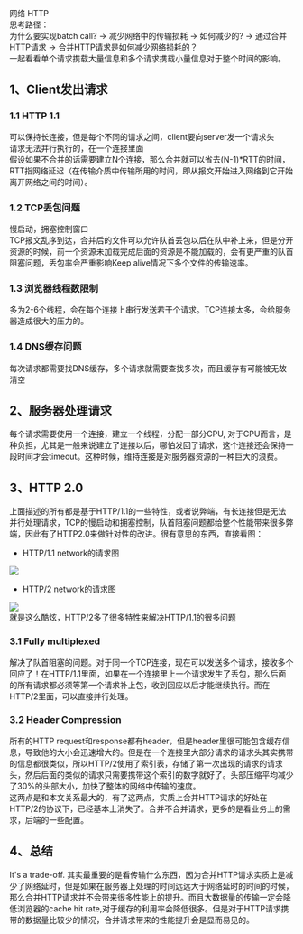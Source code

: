 网络 HTTP<br />思考路径：<br />为什么要实现batch call? -> 减少网络中的传输损耗 -> 如何减少的? -> 通过合并HTTP请求 -> 合并HTTP请求是如何减少网络损耗的？<br />一起看看单个请求携载大量信息和多个请求携载小量信息对于整个时间的影响。
<a name="JEfyb"></a>
## 1、Client发出请求
<a name="Jzr01"></a>
### 1.1 HTTP 1.1
可以保持长连接，但是每个不同的请求之间，client要向server发一个请求头<br />请求无法并行执行的，在一个连接里面<br />假设如果不合并的话需要建立N个连接，那么合并就可以省去(N-1)*RTT的时间，RTT指网络延迟（在传输介质中传输所用的时间，即从报文开始进入网络到它开始离开网络之间的时间）。
<a name="Ti57H"></a>
### 1.2 TCP丢包问题
慢启动，拥塞控制窗口<br />TCP报文乱序到达，合并后的文件可以允许队首丢包以后在队中补上来，但是分开资源的时候，前一个资源未加载完成后面的资源是不能加载的，会有更严重的队首阻塞问题，丢包率会严重影响Keep alive情况下多个文件的传输速率。
<a name="XL7u8"></a>
### 1.3 浏览器线程数限制
多为2-6个线程，会在每个连接上串行发送若干个请求。TCP连接太多，会给服务器造成很大的压力的。
<a name="Gm3Ko"></a>
### 1.4 DNS缓存问题
每次请求都需要找DNS缓存，多个请求就需要查找多次，而且缓存有可能被无故清空
<a name="Tt0gx"></a>
## 2、服务器处理请求
每个请求需要使用一个连接，建立一个线程，分配一部分CPU, 对于CPU而言，是种负担，尤其是一般来说建立了连接以后，哪怕发回了请求，这个连接还会保持一段时间才会timeout。这种时候，维持连接是对服务器资源的一种巨大的浪费。
<a name="F1NoW"></a>
## 3、HTTP 2.0
上面描述的所有都是基于HTTP/1.1的一些特性，或者说弊端，有长连接但是无法并行处理请求，TCP的慢启动和拥塞控制，队首阻塞问题都给整个性能带来很多弊端，因此有了HTTP2.0来做针对性的改进。很有意思的东西，直接看图：

- HTTP/1.1 network的请求图

![](https://cdn.nlark.com/yuque/0/2021/webp/396745/1635916886057-b78aa232-0dca-4a4b-90f6-cfe678cd7307.webp#clientId=u7a3ab566-342a-4&from=paste&id=uc2733126&originHeight=347&originWidth=640&originalType=url&ratio=1&status=done&style=none&taskId=uad908e13-a155-49f3-9614-047550e72f7)

- HTTP/2 network的请求图

![](https://cdn.nlark.com/yuque/0/2021/webp/396745/1635916886059-7fb1bee4-688f-4201-aa2e-ef234d543bd2.webp#clientId=u7a3ab566-342a-4&from=paste&id=u73647e72&originHeight=347&originWidth=640&originalType=url&ratio=1&status=done&style=none&taskId=u47007f33-338e-4501-9871-a023cb93333)<br />就是这么酷炫，HTTP/2多了很多特性来解决HTTP/1.1的很多问题
<a name="A0jiT"></a>
### 3.1 Fully multiplexed
解决了队首阻塞的问题。对于同一个TCP连接，现在可以发送多个请求，接收多个回应了！在HTTP/1.1里面，如果在一个连接里上一个请求发生了丢包，那么后面的所有请求都必须等第一个请求补上包，收到回应以后才能继续执行。而在HTTP/2里面，可以直接并行处理。
<a name="XfPd8"></a>
### 3.2 Header Compression
所有的HTTP request和response都有header，但是header里很可能包含缓存信息，导致他的大小会迅速增大的。但是在一个连接里大部分请求的请求头其实携带的信息都很类似，所以HTTP/2使用了索引表，存储了第一次出现的请求的请求头，然后后面的类似的请求只需要携带这个索引的数字就好了。头部压缩平均减少了30%的头部大小，加快了整体的网络中传输的速度。<br />这两点是和本文关系最大的，有了这两点，实质上合并HTTP请求的好处在HTTP/2的协议下，已经基本上消失了。合并不合并请求，更多的是看业务上的需求，后端的一些配置。
<a name="oxfAi"></a>
## 4、总结
It's a trade-off. 其实最重要的是看传输什么东西，因为合并HTTP请求实质上是减少了网络延时，但是如果在服务器上处理的时间远远大于网络延时的时间的时候，那么合并HTTP请求并不会带来很多性能上的提升。而且大数据量的传输一定会降低浏览器的cache hit rate,对于缓存的利用率会降低很多。但是对于HTTP请求携带的数据量比较少的情况，合并请求带来的性能提升会是显而易见的。
